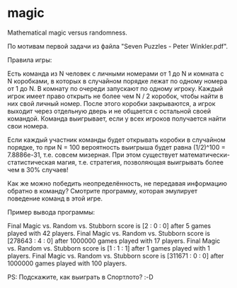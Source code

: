 # magic
Mathematical magic versus randomness.

По мотивам первой задачи из файла "Seven Puzzles - Peter Winkler.pdf".

Правила игры:

Есть команда из N человек с личными номерами от 1 до N и комната с N коробками,
в которых в случайном порядке лежат по одному номера от 1 до N. В комнату по очереди
запускают по одному игроку. Каждый игрок имеет право открыть не более чем N / 2 коробок,
чтобы найти в них свой личный номер. После этого коробки закрываются, а игрок выходит
через отдельную дверь и не общается с остальной своей командой. Команда выигрывает,
если у всех игроков получается найти свои номера.

Если каждый участник команды будет открывать коробки в случайном порядке, то при
N = 100 вероятность выигрыша будет равна (1/2)^100 = 7.8886e-31, т.е. совсем мизерная.
При этом существует математически-статистическая магия, т.е. стратегия, позволяющая
выигрывать более чем в 30% случаев!

Как же можно победить неопределённость, не передавая информацию обратно в команду?
Смотрите программу, которая эмулирует поведение команд в этой игре.

Пример вывода программы:

Final Magic vs. Random vs. Stubborn score is [2 : 0 : 0] after 5 games played with 42 players.
Final Magic vs. Random vs. Stubborn score is [278643 : 4 : 0] after 1000000 games played with 17 players.
Final Magic vs. Random vs. Stubborn score is [1 : 1 : 1] after 1 games played with 1 players.
Final Magic vs. Random vs. Stubborn score is [311671 : 0 : 0] after 1000000 games played with 100 players.


PS: Подскажите, как выиграть в Спортлото? :-D
